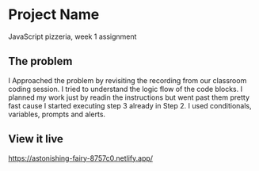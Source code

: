 # Project Name

JavaScript pizzeria, week 1 assignment

## The problem

I Approached the problem by revisiting the recording from our classroom coding session. I tried to understand the logic flow of the code blocks. I planned my work just by readin the instructions but went past them pretty fast cause I started executing step 3 already in Step 2. I used conditionals, variables, prompts and alerts.

## View it live

https://astonishing-fairy-8757c0.netlify.app/
